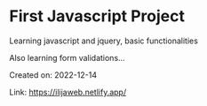# First Javascript Project


Learning javascript and jquery, basic functionalities

Also learning form validations...

Created on: 2022-12-14

Link: https://ilijaweb.netlify.app/
